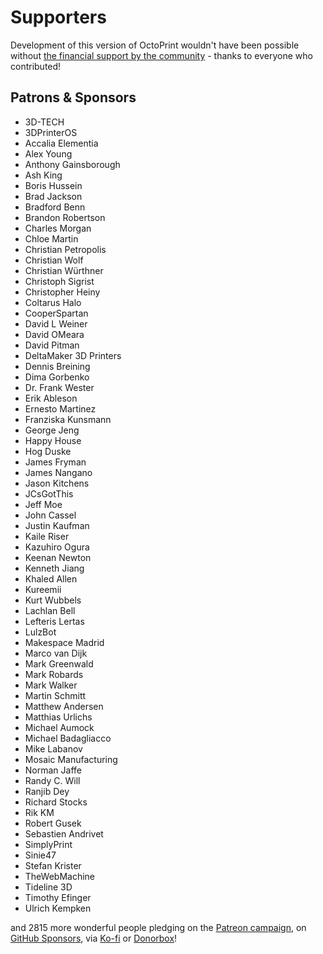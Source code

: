 # Supporters

Development of this version of OctoPrint wouldn't have been possible without
[the financial support by the community](https://support.octoprint.org) -
thanks to everyone who contributed!

## Patrons & Sponsors

  * 3D-TECH
  * 3DPrinterOS
  * Accalia Elementia
  * Alex Young
  * Anthony Gainsborough
  * Ash King
  * Boris Hussein
  * Brad Jackson
  * Bradford Benn
  * Brandon Robertson
  * Charles Morgan
  * Chloe Martin
  * Christian Petropolis
  * Christian Wolf
  * Christian Würthner
  * Christoph Sigrist
  * Christopher Heiny
  * Coltarus Halo
  * CooperSpartan
  * David L Weiner
  * David OMeara
  * David Pitman
  * DeltaMaker 3D Printers
  * Dennis Breining
  * Dima Gorbenko
  * Dr. Frank Wester
  * Erik Ableson
  * Ernesto Martinez
  * Franziska Kunsmann
  * George Jeng
  * Happy House
  * Hog Duske
  * James Fryman
  * James Nangano
  * Jason Kitchens
  * JCsGotThis
  * Jeff Moe
  * John Cassel
  * Justin Kaufman
  * Kaile Riser
  * Kazuhiro Ogura
  * Keenan Newton
  * Kenneth Jiang
  * Khaled Allen
  * Kureemii
  * Kurt Wubbels
  * Lachlan Bell
  * Lefteris Lertas
  * LulzBot
  * Makespace Madrid
  * Marco van Dijk
  * Mark Greenwald
  * Mark Robards
  * Mark Walker
  * Martin Schmitt
  * Matthew Andersen
  * Matthias Urlichs
  * Michael Aumock
  * Michael Badagliacco
  * Mike Labanov
  * Mosaic Manufacturing
  * Norman Jaffe
  * Randy C. Will
  * Ranjib Dey
  * Richard Stocks
  * Rik KM
  * Robert Gusek
  * Sebastien Andrivet
  * SimplyPrint
  * Sinie47
  * Stefan Krister
  * TheWebMachine
  * Tideline 3D
  * Timothy Efinger
  * Ulrich Kempken

and 2815 more wonderful people pledging on the [Patreon campaign](https://patreon.com/foosel), on [GitHub Sponsors](https://github.com/users/foosel/sponsorship), via [Ko-fi](https://ko-fi.com/octoprint) or [Donorbox](https://donorbox.org/support-octoprint?recurring=true)!
